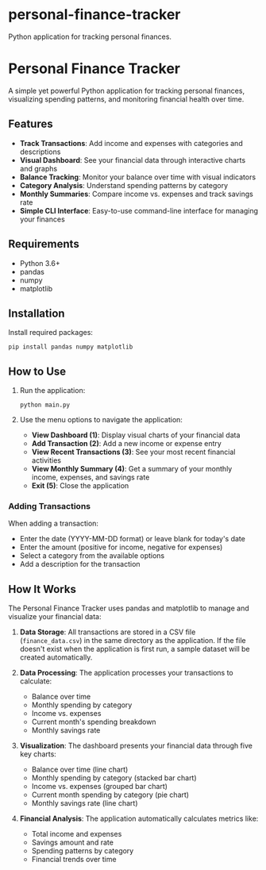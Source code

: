# personal-finance-tracker
Python application for tracking personal finances.

# Personal Finance Tracker

A simple yet powerful Python application for tracking personal finances, visualizing spending patterns, and monitoring financial health over time.

## Features

- **Track Transactions**: Add income and expenses with categories and descriptions
- **Visual Dashboard**: See your financial data through interactive charts and graphs
- **Balance Tracking**: Monitor your balance over time with visual indicators
- **Category Analysis**: Understand spending patterns by category
- **Monthly Summaries**: Compare income vs. expenses and track savings rate
- **Simple CLI Interface**: Easy-to-use command-line interface for managing your finances

## Requirements

- Python 3.6+
- pandas
- numpy
- matplotlib

## Installation

Install required packages:
```
pip install pandas numpy matplotlib
```

## How to Use

1. Run the application:
   ```
   python main.py
   ```

2. Use the menu options to navigate the application:
   - **View Dashboard (1)**: Display visual charts of your financial data
   - **Add Transaction (2)**: Add a new income or expense entry
   - **View Recent Transactions (3)**: See your most recent financial activities
   - **View Monthly Summary (4)**: Get a summary of your monthly income, expenses, and savings rate
   - **Exit (5)**: Close the application

### Adding Transactions

When adding a transaction:
- Enter the date (YYYY-MM-DD format) or leave blank for today's date
- Enter the amount (positive for income, negative for expenses)
- Select a category from the available options
- Add a description for the transaction

## How It Works

The Personal Finance Tracker uses pandas and matplotlib to manage and visualize your financial data:

1. **Data Storage**: All transactions are stored in a CSV file (`finance_data.csv`) in the same directory as the application. If the file doesn't exist when the application is first run, a sample dataset will be created automatically.

2. **Data Processing**: The application processes your transactions to calculate:
   - Balance over time
   - Monthly spending by category
   - Income vs. expenses
   - Current month's spending breakdown
   - Monthly savings rate

3. **Visualization**: The dashboard presents your financial data through five key charts:
   - Balance over time (line chart)
   - Monthly spending by category (stacked bar chart)
   - Income vs. expenses (grouped bar chart)
   - Current month spending by category (pie chart)
   - Monthly savings rate (line chart)

4. **Financial Analysis**: The application automatically calculates metrics like:
   - Total income and expenses
   - Savings amount and rate
   - Spending patterns by category
   - Financial trends over time
